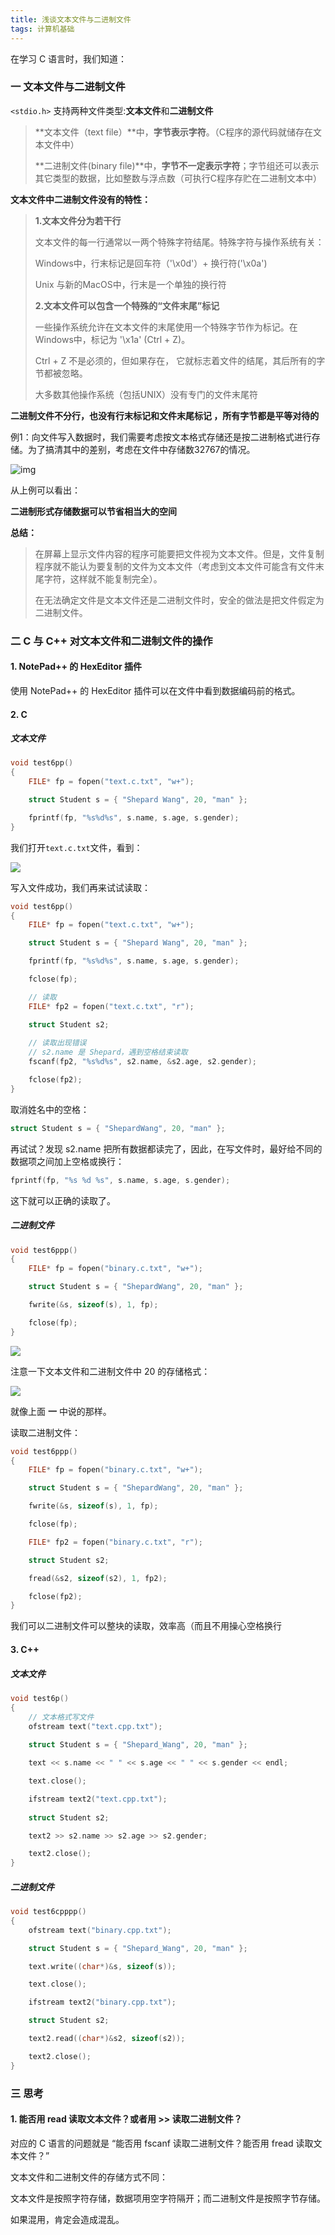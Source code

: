 ```yaml
---
title: 浅谈文本文件与二进制文件
tags: 计算机基础
---
```




在学习 C 语言时，我们知道：

### 一  文本文件与二进制文件

`<stdio.h>` 支持两种文件类型:**文本文件**和**二进制文件**

> **文本文件（text file）**中，**字节表示字符**。（C程序的源代码就储存在文本文件中）
>
> **二进制文件(binary file)**中，**字节不一定表示字符**；字节组还可以表示其它类型的数据，比如整数与浮点数（可执行C程序存贮在二进制文本中）

**文本文件中二进制文件没有的特性：** 

> **1.文本文件分为若干行**
>
> 文本文件的每一行通常以一两个特殊字符结尾。特殊字符与操作系统有关：
>
> Windows中，行末标记是回车符（'\x0d'）+ 换行符('\x0a')
>
> Unix 与新的MacOS中，行末是一个单独的换行符
>
> **2.文本文件可以包含一个特殊的“文件末尾”标记**
>
> 一些操作系统允许在文本文件的末尾使用一个特殊字节作为标记。在Windows中，标记为 '\x1a' (Ctrl + Z)。
>
> Ctrl + Z 不是必须的，但如果存在， 它就标志着文件的结尾，其后所有的字节都被忽略。
>
> 大多数其他操作系统（包括UNIX）没有专门的文件末尾符

**二进制文件不分行，也没有行末标记和文件末尾标记 ，所有字节都是平等对待的**

例1：向文件写入数据时，我们需要考虑按文本格式存储还是按二进制格式进行存储。为了搞清其中的差别，考虑在文件中存储数32767的情况。

![img](https://img-blog.csdnimg.cn/20200117160310449.png)![点击并拖拽以移动](data:image/gif;base64,R0lGODlhAQABAPABAP///wAAACH5BAEKAAAALAAAAAABAAEAAAICRAEAOw==)

从上例可以看出： 

 **二进制形式存储数据可以节省相当大的空间**



**总结：**

> 在屏幕上显示文件内容的程序可能要把文件视为文本文件。但是，文件复制程序就不能认为要复制的文件为文本文件（考虑到文本文件可能含有文件末尾字符，这样就不能复制完全）。
>
> 在无法确定文件是文本文件还是二进制文件时，安全的做法是把文件假定为二进制文件。



### 二 C 与 C++ 对文本文件和二进制文件的操作

#### 1. NotePad++ 的 HexEditor 插件

使用 NotePad++ 的 HexEditor 插件可以在文件中看到数据编码前的格式。



#### 2. C 

##### 文本文件

```c
void test6pp()
{
	FILE* fp = fopen("text.c.txt", "w+");

	struct Student s = { "Shepard Wang", 20, "man" };

	fprintf(fp, "%s%d%s", s.name, s.age, s.gender);
}
```

我们打开`text.c.txt`文件，看到：

![](https://hairrrrr.github.io/assets/2020-07-09-1.png)

写入文件成功，我们再来试试读取：

```c
void test6pp()
{
	FILE* fp = fopen("text.c.txt", "w+");

	struct Student s = { "Shepard Wang", 20, "man" };

	fprintf(fp, "%s%d%s", s.name, s.age, s.gender);

	fclose(fp);

    // 读取
	FILE* fp2 = fopen("text.c.txt", "r");

	struct Student s2;
	
	// 读取出现错误
	// s2.name 是 Shepard，遇到空格结束读取
	fscanf(fp2, "%s%d%s", s2.name, &s2.age, s2.gender);

	fclose(fp2);
}
```

取消姓名中的空格：

```c
struct Student s = { "ShepardWang", 20, "man" };
```

再试试？发现 s2.name 把所有数据都读完了，因此，在写文件时，最好给不同的数据项之间加上空格或换行：

```c
fprintf(fp, "%s %d %s", s.name, s.age, s.gender);
```

这下就可以正确的读取了。

##### 二进制文件

```c
void test6ppp()
{
	FILE* fp = fopen("binary.c.txt", "w+");

	struct Student s = { "ShepardWang", 20, "man" };

	fwrite(&s, sizeof(s), 1, fp);

	fclose(fp);
}
```

![](https://hairrrrr.github.io/assets/2020-07-09-2.png)

注意一下文本文件和二进制文件中 20 的存储格式：

![](https://hairrrrr.github.io/assets/2020-07-09-3.png)

就像上面 **一**  中说的那样。

读取二进制文件：

```c
void test6ppp()
{
	FILE* fp = fopen("binary.c.txt", "w+");

	struct Student s = { "ShepardWang", 20, "man" };

	fwrite(&s, sizeof(s), 1, fp);

	fclose(fp);

	FILE* fp2 = fopen("binary.c.txt", "r");

	struct Student s2;

	fread(&s2, sizeof(s2), 1, fp2);

	fclose(fp2);
}
```

我们可以二进制文件可以整块的读取，效率高（而且不用操心空格换行



#### 3. C++

##### 文本文件

```cpp
void test6p()
{
	// 文本格式写文件
	ofstream text("text.cpp.txt");
	
	struct Student s = { "Shepard_Wang", 20, "man" };

	text << s.name << " " << s.age << " " << s.gender << endl;

	text.close();

	ifstream text2("text.cpp.txt");
	
	struct Student s2;

	text2 >> s2.name >> s2.age >> s2.gender;

	text2.close();
}
```

##### 二进制文件

```cpp
void test6cpppp()
{
	ofstream text("binary.cpp.txt");

	struct Student s = { "Shepard_Wang", 20, "man" };

	text.write((char*)&s, sizeof(s));

	text.close();

	ifstream text2("binary.cpp.txt");

	struct Student s2;

	text2.read((char*)&s2, sizeof(s2));

	text2.close();
}
```



### 三  思考

#### 1. 能否用 read 读取文本文件？或者用 >> 读取二进制文件？

对应的 C 语言的问题就是 “能否用 fscanf 读取二进制文件？能否用 fread 读取文本文件？”

文本文件和二进制文件的存储方式不同：

文本文件是按照字符存储，数据项用空字符隔开；而二进制文件是按照字节存储。

如果混用，肯定会造成混乱。